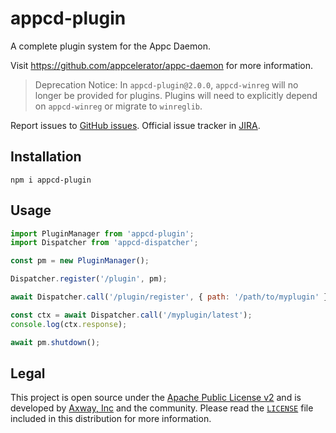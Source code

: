 # appcd-plugin

A complete plugin system for the Appc Daemon.

Visit https://github.com/appcelerator/appc-daemon for more information.

> Deprecation Notice: In `appcd-plugin@2.0.0`, `appcd-winreg` will no longer be provided for
> plugins. Plugins will need to explicitly depend on `appcd-winreg` or migrate to `winreglib`.

Report issues to [GitHub issues][2]. Official issue tracker in [JIRA][3].

## Installation

	npm i appcd-plugin

## Usage

```javascript
import PluginManager from 'appcd-plugin';
import Dispatcher from 'appcd-dispatcher';

const pm = new PluginManager();

Dispatcher.register('/plugin', pm);

await Dispatcher.call('/plugin/register', { path: '/path/to/myplugin' });

const ctx = await Dispatcher.call('/myplugin/latest');
console.log(ctx.response);
```

```js
await pm.shutdown();
```

## Legal

This project is open source under the [Apache Public License v2][1] and is developed by
[Axway, Inc](http://www.axway.com/) and the community. Please read the [`LICENSE`][1] file included
in this distribution for more information.

[1]: https://github.com/appcelerator/appc-daemon/blob/master/packages/appcd-plugin/LICENSE
[2]: https://github.com/appcelerator/appc-daemon/issues
[3]: https://jira.appcelerator.org/projects/DAEMON/issues
